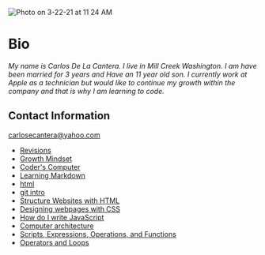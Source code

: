 ![Photo on 3-22-21 at 11 24 AM](https://user-images.githubusercontent.com/79726409/112048767-fd916f00-8b0b-11eb-931f-091ebb154585.jpg)
# **Bio**
 *My name is Carlos De La Cantera. I live in Mill Creek Washington.  I am have been married for 3 years and Have an 11 year old son.  I currently work at Apple as a technician but would like to continue my growth within the company and that is why I am learning to code.*  

## **Contact Information**
carlosecantera@yahoo.com

- [Revisions](revisions.md)
- [Growth Mindset](growthmindset.md)
- [Coder's Computer](Coders_Computer.md)
- [Learning Markdown](Learning_Markdown.md)
- [html](html.md)
- [git intro](git_intro.md)
- [Structure Websites with HTML](structurewebpageswithhtml.md)
- [Designing webpages with CSS](designingwebpageswithcss.md)
- [How do I write JavaScript](javascript.md)
- [Computer architecture](computerarch.md)
- [Scripts, Expressions, Operations, and Functions](scriptsexpressionsopsfunc.md)
- [Operators and Loops](opsloops.md)